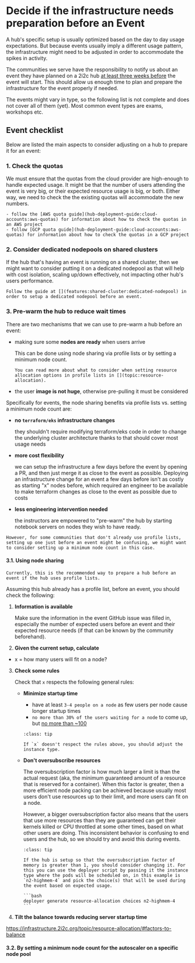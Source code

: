# Decide if the infrastructure needs preparation before an Event

A hub's specific setup is usually optimized based on the day to day usage expectations. But because events usually imply a different usage pattern, the infrastructure might need to be adjusted in order to accommodate the spikes in activity.

The communities we serve have the responsibility to notify us about an event they have planned on a 2i2c hub [at least three weeks before](https://docs.2i2c.org/community/events/#notify-the-2i2c-team-about-the-event) the event will start. This should allow us enough time to plan and prepare the infrastructure for the event properly if needed.

The events might vary in type, so the following list is not complete and does not cover all of them (yet). Most common event types are exams, workshops etc.

## Event checklist

Below are listed the main aspects to consider adjusting on a hub to prepare it for an event:

### 1. Check the quotas

We must ensure that the quotas from the cloud provider are high-enough to handle expected usage. It might be that the number of users attending the event is very big, or their expected resource usage is big, or both. Either way, we need to check the the existing quotas will accommodate the new numbers.

```{tip}
- follow the [AWS quota guide](hub-deployment-guide:cloud-accounts:aws-quotas) for information about how to check the quotas in an AWS project
- follow [GCP quota guide](hub-deployment-guide:cloud-accounts:aws-quotas) for information about how to check the quotas in a GCP project
```

### 2. Consider dedicated nodepools on shared clusters

If the hub that's having an event is running on a shared cluster, then we might want to consider putting it on a dedicated nodepool as that will help with cost isolation, scaling up/down effectively, not impacting other hub's users performance.

```{tip}
Follow the guide at [](features:shared-cluster:dedicated-nodepool) in order to setup a dedicated nodepool before an event.
```

### 3. Pre-warm the hub to reduce wait times

There are two mechanisms that we can use to pre-warm a hub before an event:
  - making sure some **nodes are ready** when users arrive

    This can be done using node sharing via profile lists or by setting a minimum node count.
    ```{note}
    You can read more about what to consider when setting resource allocation options in profile lists in [](topic:resource-allocation).
    ```

  - the user **image is not huge**, otherwise pre-pulling it must be considered


Specifically for events, the node sharing benefits via profile lists vs. setting a minimum node count are:

  - **no `terraform/eks` infrastructure changes**

    they shouldn't require modifying terraform/eks code in order to change the underlying cluster architecture thanks to [](topic:cluster-design:instance-type) that should cover most usage needs

  - **more cost flexibility**

    we can setup the infrastructure a few days before the event by opening a PR, and then just merge it as close to the event as possible. Deploying an infrastructure change for an event a few days before isn't as costly as starting "x" nodes before, which required an engineer to be available to make terraform changes as close to the event as possible due to costs

  - **less engineering intervention needed**

    the instructors are empowered to "pre-warm" the hub by starting notebook servers on nodes they wish to have ready.

```{warning}
However, for some communities that don't already use profile lists, setting up one just before an event might be confusing, we might want to consider setting up a minimum node count in this case.
```

#### 3.1. Using node sharing

```{important}
Currently, this is the recommended way to prepare a hub before an event if the hub uses profile lists.
```

Assuming this hub already has a profile list, before an event, you should check the following:

1. **Information is available**

    Make sure the information in the event GitHub issue was filled in, especially the number of expected users before an event and their expected resource needs (if that can be known by the community beforehand).

2. **Given the current setup, calculate**

  - x = how many users will fit on a node?

3. **Check some rules**

    Check that `x` respects the following general rules:

    - **Minimize startup time**

      - have at least `3-4 people on a node` as few users per node cause longer startup times
      - `no more than 30% of the users waiting for a node` to come up, but [no more than ~100]( https://kubernetes.io/docs/setup/best-practices/cluster-large/#:~:text=No%20more%20than%20110%20pods,more%20than%20300%2C000%20total%20containers)

      ```{admonition} Action to take
      :class: tip

      If `x` doesn't respect the rules above, you should adjust the instance type.
      ```

    - **Don't oversubscribe resources**

      The oversubscription factor is how much larger a limit is than the actual request (aka, the minimum guaranteed amount of a resource that is reserved for a container). When this factor is greater, then a more efficient node packing can be achieved because usually most users don't use resources up to their limit, and more users can fit on a node.

      However, a bigger oversubscription factor also means that the users that use more resources than they are guaranteed can get their kernels killed or CPU throttled at some other times, based on what other users are doing. This inconsistent behavior is confusing to end users and the hub, so we should try and avoid this during events.

      ````{admonition} Action to take
      :class: tip

      If the hub is setup so that the oversubscription factor of memory is greater than 1, you should consider changing it. For this you can use the deployer script by passing it the instance type where the pods will be scheduled on, in this example is `n2-highmem-4` and pick the choice(s) that will be used during the event based on expected usage.

      ```bash
      deployer generate resource-allocation choices n2-highmem-4
      ```
      ````

3. **Tilt the balance towards reducing server startup time**

https://infrastructure.2i2c.org/topic/resource-allocation/#factors-to-balance

#### 3.2. By setting a minimum node count for the autoscaler on a specific node pool


